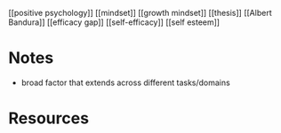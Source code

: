 [[positive psychology]]
[[mindset]]
[[growth mindset]]
[[thesis]]
[[Albert Bandura]]
[[efficacy gap]]
[[self-efficacy]]
[[self esteem]]

# Notes


-  broad factor that extends across different tasks/domains

# Resources